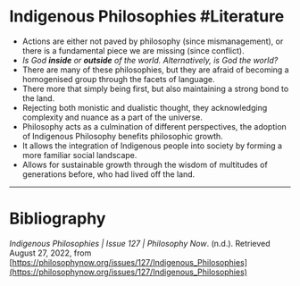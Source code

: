 # Indigenous Philosophies #Literature
- Actions are either not paved by philosophy (since mismanagement), or there is a fundamental piece we are missing (since conflict).
- *Is God **inside** or **outside** of the world. Alternatively, is God the world?*
- There are many of these philosophies, but they are afraid of becoming a homogenised group through the facets of language.
- There more that simply being first, but also maintaining a strong bond to the land.
- Rejecting both monistic and dualistic thought, they acknowledging complexity and nuance as a part of the universe.
- Philosophy acts as a culmination of different perspectives, the adoption of Indigenous Philosophy benefits philosophic growth.
- It allows the integration of Indigenous people into society by forming a more familiar social landscape.
- Allows for sustainable growth through the wisdom of multitudes of generations before, who had lived off the land.

---
# Bibliography
_Indigenous Philosophies | Issue 127 | Philosophy Now_. (n.d.). Retrieved August 27, 2022, from [https://philosophynow.org/issues/127/Indigenous_Philosophies](https://philosophynow.org/issues/127/Indigenous_Philosophies)